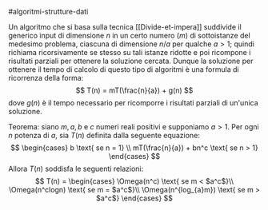 #algoritmi-strutture-dati  

Un algoritmo che si basa sulla tecnica [[Divide-et-impera]] suddivide il generico input di dimensione $n$ in un certo numero ($m$) di sottoistanze del medesimo problema, ciascuna di dimensione $n/a$ per qualche $a > 1$; quindi richiama ricorsivamente se stesso su tali istanze ridotte e poi ricompone i risultati parziali per ottenere la soluzione cercata.
Dunque la soluzione per ottenere il tempo di calcolo di questo tipo di algoritmi è una formula di ricorrenza della forma:
$$
T(n) = mT(\frac{n}{a}) + g(n)
$$
dove $g(n)$ è il tempo necessario per ricomporre i risultati parziali di un'unica soluzione.

Teorema: siano $m, a, b$ e $c$ numeri reali positivi e supponiamo $a>1$. Per ogni $n$ potenza di $a$, sia $T(n)$  definita dalla seguente equazione:
$$
\begin{cases}
	b \text{ se n = 1}  \\
	mT(\frac{n}{a}) + bn^c \text{ se n > 1}
\end{cases}
$$
Allora $T(n)$ soddisfa le seguenti relazioni:
$$
T(n) =
\begin{cases}
	\Omega(n^c) \text{ se m < $a^c$}\\
	\Omega(n^clogn) \text{ se m = $a^c$}\\
	\Omega(n^{log_{a}m}) \text{ se m > $a^c$}
\end{cases}
$$
